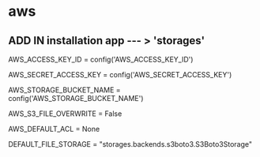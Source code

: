 # aws
## ADD IN installation app --- >  'storages'

AWS_ACCESS_KEY_ID = config('AWS_ACCESS_KEY_ID')

AWS_SECRET_ACCESS_KEY = config('AWS_SECRET_ACCESS_KEY')

AWS_STORAGE_BUCKET_NAME = config('AWS_STORAGE_BUCKET_NAME')


AWS_S3_FILE_OVERWRITE = False

AWS_DEFAULT_ACL = None

DEFAULT_FILE_STORAGE = "storages.backends.s3boto3.S3Boto3Storage"
